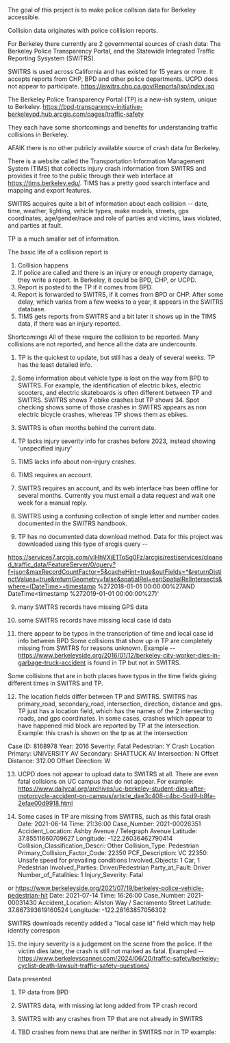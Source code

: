The goal of this project is to make police collsion data for Berkeley accessible.

Collision data originates with police colllision reports.

For Berkeley there currently are 2 governmental sources of crash data:
The Berkeley Police Transparency Portal, and the Statewide Integrated Traffic Reporting Sysystem (SWITRS).

SWITRS is used across California and has existed for 15 years or more. It accepts reports from CHP, BPD and other police departments.  UCPD does not appear to participate.
https://iswitrs.chp.ca.gov/Reports/jsp/index.jsp

The Berkeley Police Transparency Portal (TP) is a new-ish system, unique to Berkeley.
https://bpd-transparency-initiative-berkeleypd.hub.arcgis.com/pages/traffic-safety

They each have some shortcomings and benefits for understanding traffic collisions in Berkeley.

AFAIK there is no other publicly available source of crash data for Berkeley.

There is a website called the Transportation Information Management System (TIMS) that collects injury crash information from SWITRS and provides it free to the public through their web interface at https://tims.berkeley.edu/. TIMS has a pretty good search interface and mapping and export features.

SWITRS acquires quite a bit of information about each collision -- date, time, weather, lighting, vehicle types, make models, streets, gps coordinates, age/gender/race and role of parties and victims, laws violated, and parties at fault.

TP is a much smaller set of information.

The basic life of a collision report is 
1) Collision happens
2) If police are called and there is an injury or enough property damage, they write a report. In Berkeley, it could be BPD, CHP, or UCPD. 
3) Report is posted to the TP if it comes from BPD.
4) Report is forwarded to SWITRS, if it comes from BPD or CHP.  After some delay, which varies from a few weeks to a year, it appears in the SWITRS database.
5) TIMS gets reports from SWITRS and a bit later it shows up in the TIMS data, if there was an injury reported.

Shortcomings
All of these require the collision to be reported. Many collisions are not reported, and hence all the data are undercounts.

1) TP is the quickest to update, but still has a dealy of several weeks. TP has the least detailed info.

2) Some information about vehicle type is lost on the way from BPD to SWITRS. For example, the identification of electric bikes, electric scooters, and electric skateboards is often different between TP and SWITRS.  SWITRS shows 7 ebike crashes but TP shows 34.  Spot checking shows some of those crashes in SWITRS appears as non electric bicycle crashes, whereas TP shows them as ebikes.

3) SWITRS is often months behind the current date.

4) TP lacks injury severity info for crashes before 2023, instead showing 'unspecified injury'

5) TIMS lacks info about non-injury crashes.

6) TIMS requires an account.

7) SWITRS requires an account, and its web interface has been offline for several months.  Currently you must email a data request and wait one week for a manual reply. 

8) SWITRS using a confusing collection of single letter and number codes documented in the SWITRS handbook.  

8) TP has no documented data download method.  Data for this project was downloaded using this type of arcgis query -- 

https://services7.arcgis.com/vIHhVXjE1ToSg0Fz/arcgis/rest/services/cleaned_traffic_data/FeatureServer/0/query?f=json&maxRecordCountFactor=5&cacheHint=true&outFields=*&returnDistinctValues=true&returnGeometry=false&spatialRel=esriSpatialRelIntersects&where=(DateTime>=timestamp %272018-01-01 00:00:00%27AND DateTime<timestamp %272019-01-01 00:00:00%27)'

9) many SWITRS records have missing GPS data

10) some SWITRS records have missing local case id data

11) there appear to be typos in the transcription of time and local case id info between BPD
Some collisions that show up in TP are completely missing from SWITRS for reasons unknown.
Example -- https://www.berkeleyside.org/2016/01/12/berkeley-city-worker-dies-in-garbage-truck-accident is found in TP but not in SWITRS.

Some collisions that are in both places have typos in the time fields giving different times in SWITRS and TP.

12) The location fields differ between TP and SWITRS. SWITRS has primary_road, secondary_road, intersection, direction, distance and gps.  TP just has a location field, which has the names of the 2 intersecting roads, and gps coordinates.  In some cases, crashes which appear to have happened mid block are reported by TP at the intersection.  Example: this crash is shown on the tp as at the intersection

Case ID: 8168978
Year: 2016
Severity: Fatal
Pedestrian: Y
Crash Location
Primary: UNIVERSITY AV
Secondary: SHATTUCK AV
Intersection: N
Offset Distance: 312.00
Offset Direction: W

13) UCPD does not appear to upload data to SWITRS at all.  There are even fatal collsions on UC campus that do not appear.  For example:
https://www.dailycal.org/archives/uc-berkeley-student-dies-after-motorcycle-accident-on-campus/article_dae3c408-c4bc-5cd9-b8fa-2efae00d9918.html


14) Some cases in TP are missing from SWITRS, such as this fatal crash
Date: 2021-06-14
Time: 21:36:00
Case_Number: 2021-00026351
Accident_Location: Ashby Avenue / Telegraph Avenue
Latitude: 37.85511660709627
Longitude: -122.26036462790414
Collision_Classification_Descri: Other
Collision_Type: Pedestrian
Primary_Collision_Factor_Code: 22350
PCF_Description: VC 22350: Unsafe speed for prevailing conditions
Involved_Objects: 1 Car, 1 Pedestrian
Involved_Parties: Driver/Pedestrian
Party_at_Fault: Driver
Number_of_Fatalities: 1
Injury_Severity: Fatal

or 
https://www.berkeleyside.org/2021/07/19/berkeley-police-vehicle-pedestrian-hit
Date: 2021-07-14
Time: 16:26:00
Case_Number: 2021-00031430
Accident_Location: Allston Way / Sacramento Street
Latitude: 37.867393619160524
Longitude: -122.28163857056302

SWITRS downloads recently added a "local case id" field which may help identify correspon

15) the injury severity is a judgement on the scene from the police.  If the victim dies later, the crash is still not marked as fatal.  Exampled -- https://www.berkeleyscanner.com/2024/06/20/traffic-safety/berkeley-cyclist-death-lawsuit-traffic-safety-questions/

Data presented
1) TP data from BPD

2) SWITRS data, with missing lat long added from TP crash record

3) SWITRS with any crashes from TP that are not already in SWITRS

4) TBD crashes from news that are neither in SWITRS nor in TP
example:


